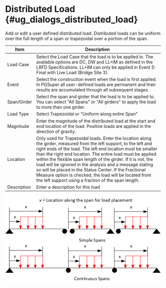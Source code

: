Distributed Load {#ug_dialogs_distributed_load}
==============================================
Add or edit a user defined distributed load. Distributed loads can be uniform over the full length of a span or trapezoidal over a portion of the span.

Item | Description
-----|--------------------
Load Case | Select the Load Case that the load is to be applied in. The available options are DC, DW and LL+IM as defined in the LRFD Specifications. LL+IM can only be applied in Event 5: Final with Live Load (Bridge Site 3).
Event | Select the construction event when the load is first applied. In PGSuper all user-defined loads are permanent and their results are accumulated through all subsequent stages.
Span/Girder | Select the span and girder that the load is to be applied to. You can select "All Spans" or "All girders" to apply the load to more than one girder.
Load Type | Select Trapezoidal or "Uniform along entire Span"
Magnitude | Enter the magnitude of the distributed load at the start and end location of the load. Positive loads are applied in the direction of gravity.
Location | Only used for Trapezoidal loads. Enter the location along the girder, measured from the left support, to the left and right ends of the load. The left end location must be smaller than the right end location. The entire load must be applied within the flexible span length of the girder. If it is not, the load will be ignored in the analysis and a message stating so will be placed in the Status Center. If the Fractional Measure option is checked, the load will be located from the left support using a fraction of the span length.
Description | Enter a description for this load

![](DistributedLoadLocation.png)


